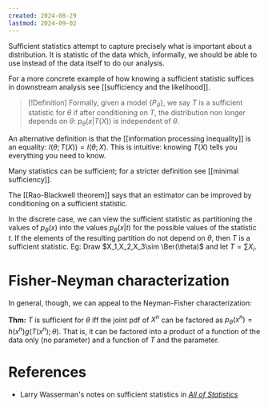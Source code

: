 ```yaml
---
created: 2024-08-29
lastmod: 2024-09-02
---
```

Sufficient statistics attempt to capture precisely what is important about a distribution. It is statistic of the data which, informally, we should be able to use instead of the data itself to do our analysis. 

For a more concrete example of how knowing a sufficient statistic suffices in downstream analysis see [[sufficiency and the likelihood]]. 

> [!Definition]
> Formally, given a model $\{P_\theta\}$, we say $T$ is a sufficient statistic for $\theta$ if after conditioning on $T$, the distribution non longer depends on $\theta$: $p_\theta(x|T(X))$ is independent of $\theta$.  

An alternative definition is that the [[information processing inequality]] is an equality: $I(\theta;T(X)) = I(\theta;X)$. This is intuitive: knowing $T(X)$ tells you everything you need to know. 

Many statistics can be sufficient; for a stricter definition see [[minimal sufficiency]]. 

The [[Rao-Blackwell theorem]] says that an estimator can be improved by conditioning on a sufficient statistic. 

In the discrete case, we can view the sufficient statistic as partitioning the values of $p_\theta(x)$ into the values $p_\theta(x|t)$ for the possible values of the statistic $t$. If the elements of the resulting partition do not depend on $\theta$, then $T$ is a sufficient statistic. Eg: Draw $X_1,X_2,X_3\sim \Ber(\theta)$ and let $T = \sum X_i$. 

# Fisher-Neyman characterization

In general, though, we can appeal to the Neyman-Fisher characterization: 

**Thm:** $T$ is sufficient for $\theta$ iff the joint pdf of $X^n$ can be factored as $p_\theta(x^n) = h(x^n) g(T(x^n);\theta).$ That is, it can be factored into a product of a function of the data only (no parameter) and a function of $T$ and the parameter. 

# References 
- Larry Wasserman's notes on sufficient statistics in [_All of Statistics_](https://link.springer.com/book/10.1007/978-0-387-21736-9)

